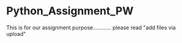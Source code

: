 # Python_Assignment_PW
This is for our assignment purpose............
please read "add files via upload"
